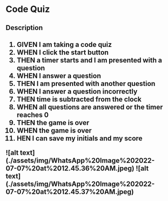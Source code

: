 <h1>Code Quiz</h1>
<h2>Description<h2>
<ol>
<li>GIVEN I am taking a code quiz</li>
<li>WHEN I click the start button</li>
<li>THEN a timer starts and I am presented with a question</li>
<li>WHEN I answer a question</li>
<li>THEN I am presented with another question</li>
<li>WHEN I answer a question incorrectly</li>
<li>THEN time is subtracted from the clock</li>
<li>WHEN all questions are answered or the timer reaches 0</li>
<li>THEN the game is over</li>
<li>WHEN the game is over</li>
<li>HEN I can save my initials and my score</li>
</ol>
![alt text](./assets/img/WhatsApp%20Image%202022-07-07%20at%2012.45.36%20AM.jpeg)
![alt text](./assets/img/WhatsApp%20Image%202022-07-07%20at%2012.45.37%20AM.jpeg)